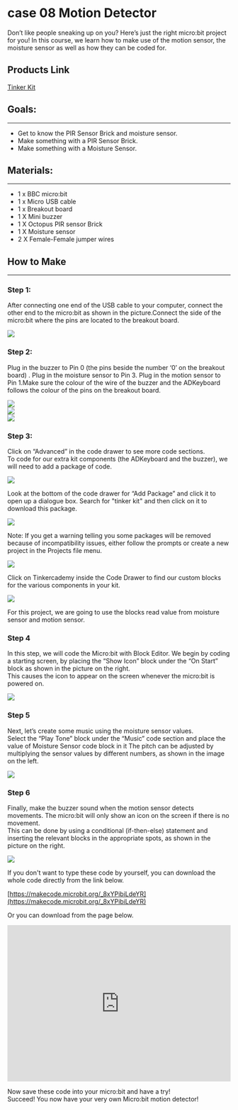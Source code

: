# case 08 Motion Detector 

Don’t like people sneaking up on you? Here’s just the right micro:bit project for you! In this course, we learn how to make use of the motion sensor, the moisture sensor as well as how they can be coded for.

## Products Link

[Tinker Kit](https://www.elecfreaks.com/micro-bit-tinker-kit.html)

## Goals:  
---  

- Get to know the PIR Sensor Brick and moisture sensor.  
- Make something with a PIR Sensor Brick.  
- Make something with a Moisture Sensor.  


## Materials:    
---  
  
- 1 x BBC micro:bit  
- 1 x Micro USB cable  
- 1 x Breakout board  
- 1 X Mini buzzer  
- 1 X Octopus PIR sensor Brick
- 1 X Moisture sensor  
- 2 X Female-Female jumper wires  


## How to Make  
---  

### Step 1:
  
After connecting one end of the USB cable to your computer, connect the other end to the micro:bit as shown in the picture.Connect the side of the micro:bit where the pins are located to the breakout board.  

![](./images/64lAG8S.jpg)   

### Step 2:  

Plug in the buzzer to Pin 0 (the pins beside the number ‘0’ on the breakout board) . Plug in the moisture sensor to Pin 3. Plug in the motion sensor to Pin 1.Make sure the colour of the wire of the buzzer and the ADKeyboard follows the colour of the pins on the breakout board.  

![](./images/NuBmxhy.jpg)  
![](./images/Rj1DnJb.jpg)  
![](./images/pHfDOO8.jpg)  


### Step 3:  

Click on “Advanced” in the code drawer to see more code sections.  
To code for our extra kit components (the ADKeyboard and the buzzer), we will need to add a package of code.  

![](./images/Lb5u8N0.jpg)  

Look at the bottom of the code drawer for “Add Package” and click it to open up a dialogue box. Search for "tinker kit" and then click on it to download this package.  

![](./images/pBgBfAm.png)  

Note: If you get a warning telling you some packages will be removed because of incompatibility issues, either follow the prompts or create a new project in the Projects file menu.  

![](./images/SRt0dDo.png)  

Click on Tinkercademy inside the Code Drawer to find our custom blocks for the various components in your kit.  

![](./images/WC0lzLU.png)  

For this project, we are going to use the blocks read value from moisture sensor and motion sensor.  

### Step 4  

In this step, we will code the Micro:bit with Block Editor. We begin by coding a starting screen, by placing the “Show Icon” block under the “On Start” block as shown in the picture on the right.  
This causes the icon to appear on the screen whenever the micro:bit is powered on.  

![](./images/NFbqCkL.png)  

### Step 5  

Next, let’s create some music using the moisture sensor values.   
Select the “Play Tone” block under the “Music” code section and place the value of Moisture Sensor code block in it
The pitch can be adjusted by multiplying the sensor values by different numbers, as shown in the image on the left.  

![](./images/DfFWFin.png)  

### Step 6  

Finally, make the buzzer sound when the motion sensor detects movements. The micro:bit will only show an icon on the screen if there is no movement.  
This can be done by using a conditional (if-then-else) statement and inserting the relevant blocks in the appropriate spots, as shown in the picture on the right.  

![](./images/fbTZLgN.png)  

If you don't want to type these code by yourself, you can download the whole code directly from the link below.  

[https://makecode.microbit.org/_8xYPibiLdeYR](https://makecode.microbit.org/_8xYPibiLdeYR)  

Or you can download from the page below.  

<div style="position:relative;height:0;padding-bottom:70%;overflow:hidden;"><iframe style="position:absolute;top:0;left:0;width:100%;height:100%;" src="https://makecode.microbit.org/#pub:_8xYPibiLdeYR" frameborder="0" sandbox="allow-popups allow-forms allow-scripts allow-same-origin"></iframe></div>  


Now save these code into your micro:bit and have a try!    
Succeed! You now have your very own Micro:bit motion detector!    

